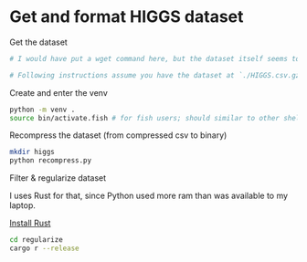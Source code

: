 # Get and format HIGGS dataset

Get the dataset
```sh
# I would have put a wget command here, but the dataset itself seems to not be available anymore

# Following instructions assume you have the dataset at `./HIGGS.csv.gz`
```

Create and enter the venv
```sh
python -m venv .
source bin/activate.fish # for fish users; should similar to other shells
```

Recompress the dataset (from compressed csv to binary)
```sh
mkdir higgs
python recompress.py
```

Filter & regularize dataset

I uses Rust for that, since Python used more ram than was available to my laptop.

[Install Rust](https://doc.rust-lang.org/cargo/getting-started/installation.html)
```sh
cd regularize
cargo r --release
```
